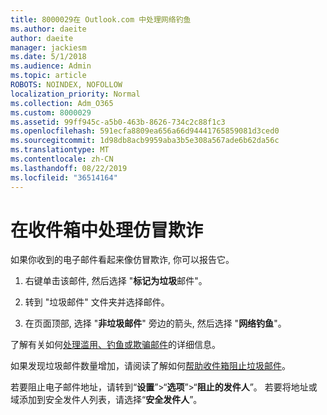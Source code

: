 ```yaml
---
title: 8000029在 Outlook.com 中处理网络钓鱼
ms.author: daeite
author: daeite
manager: jackiesm
ms.date: 5/1/2018
ms.audience: Admin
ms.topic: article
ROBOTS: NOINDEX, NOFOLLOW
localization_priority: Normal
ms.collection: Adm_O365
ms.custom: 8000029
ms.assetid: 99ff945c-a5b0-463b-8626-734c2c88f1c3
ms.openlocfilehash: 591ecfa8809ea656a66d94441765859081d3ced0
ms.sourcegitcommit: 1d98db8acb9959aba3b5e308a567ade6b62da56c
ms.translationtype: MT
ms.contentlocale: zh-CN
ms.lasthandoff: 08/22/2019
ms.locfileid: "36514164"
---
```

# <a name="deal-with-phishing-scams-in-your-inbox"></a>在收件箱中处理仿冒欺诈

如果你收到的电子邮件看起来像仿冒欺诈, 你可以报告它。
  
1. 右键单击该邮件, 然后选择 "**标记为垃圾**邮件"。 
    
2. 转到 "垃圾邮件" 文件夹并选择邮件。
    
3. 在页面顶部, 选择 "**非垃圾邮件**" 旁边的箭头, 然后选择 "**网络钓鱼**"。 
    
了解有关如何[处理滥用、钓鱼或欺骗邮件](https://go.microsoft.com/fwlink/p/?linkid=873139)的详细信息。
  
如果发现垃圾邮件数量增加，请阅读了解如何[帮助收件箱阻止垃圾邮件](https://go.microsoft.com/fwlink/p/?linkid=873140)。
  
若要阻止电子邮件地址，请转到“**设置**”\>“**选项**”\>“**阻止的发件人**”。 若要将地址或域添加到安全发件人列表，请选择“**安全发件人**”。 
  

